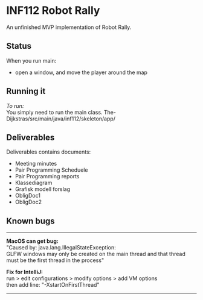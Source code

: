 # INF112 Robot Rally
An unfinished MVP implementation of Robot Rally. 

## Status
When you run main:
- open a window, and move the player around the map


## Running it
*To run:*  
You simply need to run the main class.
The-Dijkstras/src/main/java/inf112/skeleton/app/


## Deliverables

Deliverables contains documents:
- Meeting minutes
- Pair Programming Scheduele
- Pair Programming reports
- Klassediagram
- Grafisk modell forslag  
- ObligDoc1
- ObligDoc2


## Known bugs

---
**MacOS can get bug:**  
"Caused by: java.lang.IllegalStateException:\
GLFW windows may only be created on the main thread and that thread must be the first thread in the process"

**Fix for IntelliJ:**  
run > edit configurations > modify options > add VM options\
then add line: "-XstartOnFirstThread"

---

